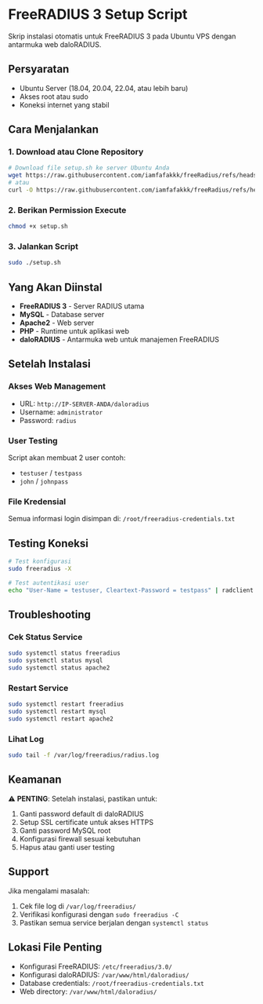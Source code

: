 # FreeRADIUS 3 Setup Script

Skrip instalasi otomatis untuk FreeRADIUS 3 pada Ubuntu VPS dengan antarmuka web daloRADIUS.

## Persyaratan

- Ubuntu Server (18.04, 20.04, 22.04, atau lebih baru)
- Akses root atau sudo
- Koneksi internet yang stabil

## Cara Menjalankan

### 1. Download atau Clone Repository

```bash
# Download file setup.sh ke server Ubuntu Anda
wget https://raw.githubusercontent.com/iamfafakkk/freeRadius/refs/heads/main/setup.sh
# atau
curl -O https://raw.githubusercontent.com/iamfafakkk/freeRadius/refs/heads/main/setup.sh
```

### 2. Berikan Permission Execute

```bash
chmod +x setup.sh
```

### 3. Jalankan Script

```bash
sudo ./setup.sh
```

## Yang Akan Diinstal

- **FreeRADIUS 3** - Server RADIUS utama
- **MySQL** - Database server
- **Apache2** - Web server
- **PHP** - Runtime untuk aplikasi web
- **daloRADIUS** - Antarmuka web untuk manajemen FreeRADIUS

## Setelah Instalasi

### Akses Web Management
- URL: `http://IP-SERVER-ANDA/daloradius`
- Username: `administrator`
- Password: `radius`

### User Testing
Script akan membuat 2 user contoh:
- `testuser` / `testpass`
- `john` / `johnpass`

### File Kredensial
Semua informasi login disimpan di: `/root/freeradius-credentials.txt`

## Testing Koneksi

```bash
# Test konfigurasi
sudo freeradius -X

# Test autentikasi user
echo "User-Name = testuser, Cleartext-Password = testpass" | radclient localhost:1812 auth testing123
```

## Troubleshooting

### Cek Status Service
```bash
sudo systemctl status freeradius
sudo systemctl status mysql
sudo systemctl status apache2
```

### Restart Service
```bash
sudo systemctl restart freeradius
sudo systemctl restart mysql
sudo systemctl restart apache2
```

### Lihat Log
```bash
sudo tail -f /var/log/freeradius/radius.log
```

## Keamanan

⚠️ **PENTING**: Setelah instalasi, pastikan untuk:

1. Ganti password default di daloRADIUS
2. Setup SSL certificate untuk akses HTTPS
3. Ganti password MySQL root
4. Konfigurasi firewall sesuai kebutuhan
5. Hapus atau ganti user testing

## Support

Jika mengalami masalah:
1. Cek file log di `/var/log/freeradius/`
2. Verifikasi konfigurasi dengan `sudo freeradius -C`
3. Pastikan semua service berjalan dengan `systemctl status`

## Lokasi File Penting

- Konfigurasi FreeRADIUS: `/etc/freeradius/3.0/`
- Konfigurasi daloRADIUS: `/var/www/html/daloradius/`
- Database credentials: `/root/freeradius-credentials.txt`
- Web directory: `/var/www/html/daloradius/`
